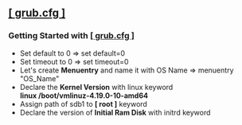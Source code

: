 <h2><a href="https://github.com/mahendragandham/Conqueror/blob/main/boot/grub/grub.cfg"><b>[ grub.cfg ]</b></a></h2>
<h3>Getting Started with <a href="https://github.com/mahendragandham/Conqueror/blob/main/boot/grub/grub.cfg"><b>[ grub.cfg ]</b></a></h3>
<ul>
  <li>Set default to 0              =>  set default=0</li>
  <li>Set timeout to 0              =>  set timeout=0</li>
  <li>Let's create <b>Menuentry</b> and name it with OS Name => menuentry "OS_Name"</li>
  <li>Declare the <b>Kernel Version</b> with linux keyword
  </br><b>linux /boot/vmlinuz-4.19.0-10-amd64</b></li>
  <li>Assign path of sdb1 to <b>[ root ]</b> keyword</li>
  <li>Declare the version of <b>Initial Ram Disk</b> with initrd keyword</li>
</ul>

  
